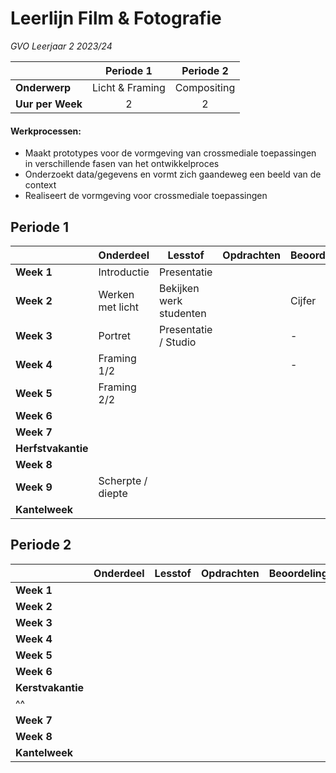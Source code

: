 # Leerlijn Film & Fotografie
*GVO Leerjaar 2 2023/24*

|| Periode 1  | Periode 2  | 
|---|:---:|:---:|
|**Onderwerp**|Licht & Framing|Compositing|||
|**Uur per Week**|2|2|



#### Werkprocessen:

- Maakt prototypes voor de vormgeving van crossmediale toepassingen in verschillende fasen van  het ontwikkelproces
- Onderzoekt data/gegevens en vormt zich gaandeweg een beeld van de context
- Realiseert de vormgeving voor crossmediale toepassingen





## Periode 1

|          |  **Onderdeel** |  **Lesstof**  | **Opdrachten** | **Beoordeling** |
|----------|----------------|---------------|----------------|-----------------|
|**Week 1**|Introductie     | Presentatie   |                |                 |
|**Week 2**|Werken met licht|Bekijken werk studenten ||Cijfer           |
|**Week 3**|Portret |Presentatie / Studio| |- |
|**Week 4**|Framing 1/2|| |-|
|**Week 5**|Framing 2/2|||
|**Week 6**||||
|**Week 7**||||
|**Herfstvakantie**|
|**Week 8**||   |
|**Week 9**|Scherpte / diepte|||
|**Kantelweek**|  | |   |


## Periode 2

|   |  **Onderdeel** | **Lesstof**  | **Opdrachten**  | **Beoordeling**|
|---|---|---|---|---|
|**Week 1**||||
|**Week 2**||||
|**Week 3**||||
|**Week 4**||||
|**Week 5**||||
|**Week 6**||||
|**Kerstvakantie**||||
|^^  ||||
|**Week 7**||||
|**Week 8**||||
|**Kantelweek**||||

